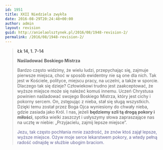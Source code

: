 ```yaml
---
id: 1951
title: XXII Niedziela zwykła
date: 2016-08-29T20:24:48+00:00
author: admin
layout: revision
guid: http://anielaolsztynek.pl/2016/08/1948-revision-2/
permalink: /2016/08/1948-revision-2/
---
```

> **Łk 14, 1. 7-14**
> 
> **Naśladować Boskiego Mistrza**
> 
> Bardzo często widzimy, że wielu ludzi, przepychając się, zajmuje pierwsze miejsca, choć w sposób ewidentny nie są one dla nich. Tak jest w Kościele, polityce, miejscu pracy, na uczelni, a także w sporcie. Dlaczego tak się dzieje? Człowiekowi trudno jest zaakceptować, że wyższe miejsce może się należeć komuś innemu. Uczeń Chrystusa powinien naśladować swojego Boskiego Mistrza, który jest cichy i pokorny sercem. On, zstępując z nieba, stał się sługą wszystkich. Dzięki temu został przez Boga Ojca wyniesiony do chwały nieba, gdzie zasiada jako Król. I nas, jeżeli **będziemy szli tą drogą pokory i miłości**, spotka wielki zaszczyt i usłyszymy słowa zapraszające nas na ucztę w niebie: &#8222;Przyjacielu, zajmij lepsze miejsce&#8221;.
> 
> <span style="color: #666699;">Jezu, tak często pochłania mnie zazdrość, że znów ktoś zajął lepsze, wyższe miejsce. Ożyw moje serce lekarstwem pokory, a wtedy pełną radość odnajdę w służbie ubogim braciom.</span>